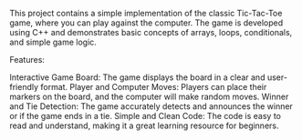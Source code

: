 This project contains a simple implementation of the classic Tic-Tac-Toe game, where you can play against the computer. The game is developed using C++ and demonstrates basic concepts of arrays, loops, conditionals, and simple game logic.

Features:

Interactive Game Board: The game displays the board in a clear and user-friendly format.
Player and Computer Moves: Players can place their markers on the board, and the computer will make random moves.
Winner and Tie Detection: The game accurately detects and announces the winner or if the game ends in a tie.
Simple and Clean Code: The code is easy to read and understand, making it a great learning resource for beginners.
